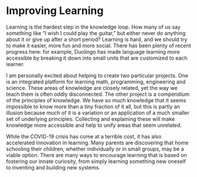 # Improving Learning

Learning is the hardest step in the knowledge loop. How many of us say something like “I wish I could play the guitar,” but either never do anything about it or give up after a short period? Learning is hard, and we should try to make it easier, more fun and more social. There has been plenty of recent progress here: for example, Duolingo has made language learning more accessible by breaking it down into small units that are customized to each learner.

I am personally excited about helping to create two particular projects. One is an integrated platform for learning math, programming, engineering and science. These areas of knowledge are closely related, yet the way we teach them is often oddly disconnected. The other project is a compendium of the principles of knowledge. We have so much knowledge that it seems impossible to know more than a tiny fraction of it all, but this is partly an illusion because much of it is a variation or an application of a much smaller set of underlying principles. Collecting and explaining these will make knowledge more accessible and help to unify areas that seem unrelated.

While the COVID-19 crisis has come at a terrible cost, it has also accelerated innovation in learning. Many parents are discovering that home schooling their children, whether individually or in small groups, may be a viable option. There are many ways to encourage learning that is based on fostering our innate curiosity, from simply learning something new oneself to inventing and building new systems.

